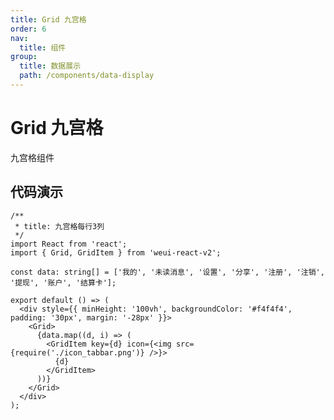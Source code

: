 ```yaml
---
title: Grid 九宫格
order: 6
nav:
  title: 组件
group:
  title: 数据展示
  path: /components/data-display
---
```


# Grid 九宫格

九宫格组件

## 代码演示

```tsx
/**
 * title: 九宫格每行3列
 */
import React from 'react';
import { Grid, GridItem } from 'weui-react-v2';

const data: string[] = ['我的', '未读消息', '设置', '分享', '注册', '注销', '提现', '账户', '结算卡'];

export default () => (
  <div style={{ minHeight: '100vh', backgroundColor: '#f4f4f4', padding: '30px', margin: '-28px' }}>
    <Grid>
      {data.map((d, i) => (
        <GridItem key={d} icon={<img src={require('./icon_tabbar.png')} />}>
          {d}
        </GridItem>
      ))}
    </Grid>
  </div>
);
```

<API src="../../../src/Grid/Grid.tsx"></API>
<API src="../../../src/Grid/GridItem.tsx"></API>
